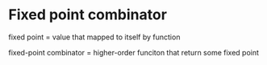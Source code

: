 # Fixed point combinator
fixed point = value that mapped to itself by function

fixed-point combinator = higher-order funciton that return some fixed point






















